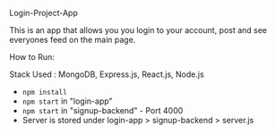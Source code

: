 Login-Project-App

This is an app that allows you you login to your account, post and see everyones feed on the main page.

How to Run:

Stack Used : MongoDB, Express.js, React.js, Node.js

- `npm install`
- `npm start` in "login-app"
- `npm start` in "signup-backend" - Port 4000
- Server is stored under login-app > signup-backend > server.js
